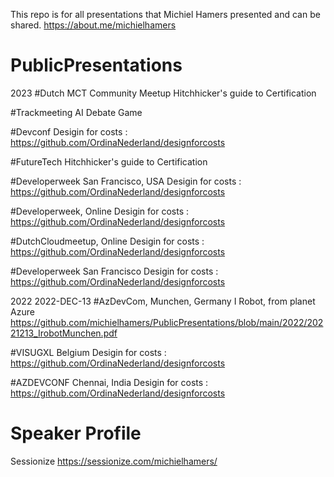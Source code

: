 This repo is for all presentations that Michiel Hamers presented and can be shared. https://about.me/michielhamers

# PublicPresentations


2023
#Dutch MCT Community Meetup
Hitchhicker's guide to Certification <link follows>

#Trackmeeting 
AI Debate Game

#Devconf
Desigin for costs : https://github.com/OrdinaNederland/designforcosts

#FutureTech
Hitchhicker's guide to Certification <link follows>

#Developerweek San Francisco, USA
Desigin for costs : https://github.com/OrdinaNederland/designforcosts

#Developerweek, Online
Desigin for costs : https://github.com/OrdinaNederland/designforcosts

#DutchCloudmeetup, Online
Desigin for costs : https://github.com/OrdinaNederland/designforcosts

#Developerweek San Francisco
Desigin for costs : https://github.com/OrdinaNederland/designforcosts

2022
2022-DEC-13
#AzDevCom, Munchen, Germany
I Robot, from planet Azure https://github.com/michielhamers/PublicPresentations/blob/main/2022/20221213_IrobotMunchen.pdf

#VISUGXL Belgium
Desigin for costs : https://github.com/OrdinaNederland/designforcosts

#AZDEVCONF Chennai, India
Desigin for costs : https://github.com/OrdinaNederland/designforcosts

# Speaker Profile
Sessionize https://sessionize.com/michielhamers/
